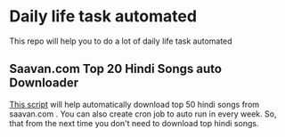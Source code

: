 # Daily life task automated

This repo will help you to do a lot of daily life task automated

<h2>Saavan.com Top 20 Hindi Songs auto Downloader</h2> 
<p> <a href="https://github.com/santudey/Scraping/blob/master/Saavan.com_weekly_top_20_hindi_songs.py">This script</a> will help automatically download top 50 hindi songs from saavan.com . You can also create cron job to auto run in every week. So, that from the next time you don't need to download top hindi songs.</p>
